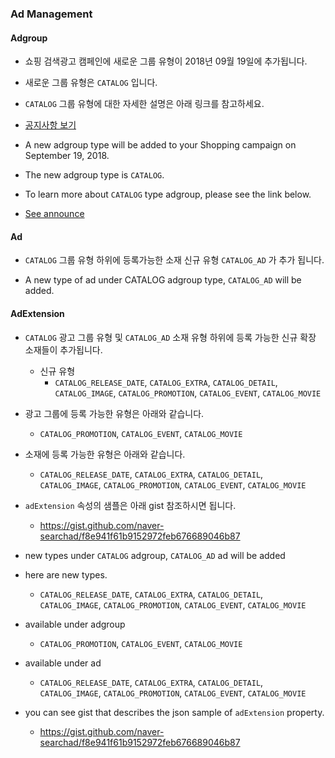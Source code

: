 ### Ad Management

#### Adgroup
* 쇼핑 검색광고 캠페인에 새로운 그룹 유형이 2018년 09월 19일에 추가됩니다.
* 새로운 그룹 유형은 `CATALOG` 입니다.
* `CATALOG` 그룹 유형에 대한 자세한 설명은 아래 링크를 참고하세요.
* [공지사항 보기](https://saedu.naver.com/notice/view.nhn?notiSeq=3394)

* A new adgroup type will be added to your Shopping campaign on September 19, 2018.
* The new adgroup type is `CATALOG`.
* To learn more about `CATALOG` type adgroup, please see the link below.
* [See announce](https://saedu.naver.com/notice/view.nhn?notiSeq=3394)


#### Ad
* `CATALOG` 그룹 유형 하위에 등록가능한 소재 신규 유형 `CATALOG_AD` 가 추가 됩니다.

* A new type of ad under CATALOG adgroup type, `CATALOG_AD` will be added.

#### AdExtension
* `CATALOG` 광고 그룹 유형 및 `CATALOG_AD` 소재 유형 하위에 등록 가능한 신규 확장 소재들이 추가됩니다.
  * 신규 유형
	  * `CATALOG_RELEASE_DATE`, `CATALOG_EXTRA`, `CATALOG_DETAIL`, `CATALOG_IMAGE`, `CATALOG_PROMOTION`, `CATALOG_EVENT`, `CATALOG_MOVIE`
* 광고 그룹에 등록 가능한 유형은 아래와 같습니다.
	* `CATALOG_PROMOTION`, `CATALOG_EVENT`, `CATALOG_MOVIE`
* 소재에 등록 가능한 유형은 아래와 같습니다.
  * `CATALOG_RELEASE_DATE`, `CATALOG_EXTRA`, `CATALOG_DETAIL`, `CATALOG_IMAGE`, `CATALOG_PROMOTION`, `CATALOG_EVENT`, `CATALOG_MOVIE`
* `adExtension` 속성의 샘플은 아래 gist 참조하시면 됩니다.
  * https://gist.github.com/naver-searchad/f8e941f61b9152972feb676689046b87


* new types under `CATALOG` adgroup, `CATALOG_AD` ad will be added
* here are new types.
  * `CATALOG_RELEASE_DATE`, `CATALOG_EXTRA`, `CATALOG_DETAIL`, `CATALOG_IMAGE`, `CATALOG_PROMOTION`, `CATALOG_EVENT`, `CATALOG_MOVIE`
* available under adgroup
	* `CATALOG_PROMOTION`, `CATALOG_EVENT`, `CATALOG_MOVIE`
* available under ad
	* `CATALOG_RELEASE_DATE`, `CATALOG_EXTRA`, `CATALOG_DETAIL`, `CATALOG_IMAGE`, `CATALOG_PROMOTION`, `CATALOG_EVENT`, `CATALOG_MOVIE`
* you can see gist that describes the json sample of `adExtension` property.
  * https://gist.github.com/naver-searchad/f8e941f61b9152972feb676689046b87
